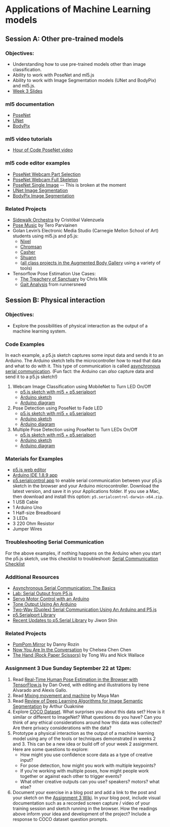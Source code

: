 # Applications of Machine Learning models

## Session A: Other pre-trained models

### Objectives:
* Understanding how to use pre-trained models other than image classification.
* Ability to work with PoseNet and ml5.js
* Ability to work with  Image Segmentation models (UNet and BodyPix) and ml5.js.
* [Week 3 Slides](https://docs.google.com/presentation/d/1NAIpbSrlXf4dK1ABQa2Mazzqfk-ECc2EK4-UIon9ZZw/edit?usp=sharing)

### ml5 documentation
* [PoseNet](https://ml5js.org/reference/api-PoseNet/)
* [UNet](https://ml5js.org/reference/api-UNET/)
* [BodyPix](https://ml5js.org/reference/api-BodyPix/)

### ml5 video tutorials
* [Hour of Code PoseNet video](https://youtu.be/EA3-k9mnLHs)

### ml5 code editor examples
* [PoseNet Webcam Part Selection](https://editor.p5js.org/ml5/sketches/I-alLCVhX3S)
* [PoseNet Webcam Full Skeleton](https://editor.p5js.org/ml5/sketches/5FZeotHo76R)
* [PoseNet Single Image](https://editor.p5js.org/ml5/sketches/MmUoz2_thEa) -- This is broken at the moment
* [UNet Image Segmentation](https://editor.p5js.org/ima_ml/sketches/ii30sqpgL)
* [BodyPix Image Segmentation](https://editor.p5js.org/ima_ml/sketches/-R3ybO0uz)


### Related Projects
* [Sidewalk Orchestra](https://twitter.com/c_valenzuelab/status/979131716907536384) by Cristóbal Valenzuela
* [Pose Music](https://codepen.io/teropa/full/QxLrMp/) by Tero Parviainen
* Golan Levin’s Electronic Media Studio (Carnegie Mellon School of Art) students using ml5.js and p5.js:
    * [Nixel](http://cmuems.com/2018/60212f/nixel/10/12/nixel-body/)
    * [Chromsan](http://cmuems.com/2018/60212f/chromsan/10/12/chromsan-body/)
    * [Casher](http://cmuems.com/2018/60212f/casher/10/12/casher-body/)
    * [Shuann](http://cmuems.com/2018/60212f/shuann/10/12/shuann-body/)
    * ([all class projects in the Augmented Body Gallery](http://cmuems.com/2018/60212f/deliverables/5-due-10-12/augmented-body-gallery/) using a variety of tools)
* Tensorflow Pose Estimation Use Cases:
    * [The Treachery of Sanctuary](https://www.youtube.com/watch?v=I5__9hq-yas&feature=youtu.be) by Chris Milk
    * [Gait Analysis](https://www.runnersneed.com/expert-advice/gear-guides/gait-analysis.html) from runnersneed

## Session B: Physical interaction

### Objectives:
* Explore the possibilities of physical interaction as the output of a machine learning system.

### Code Examples
In each example, a p5.js sketch captures some input data and sends it to an Arduino. The Arduino sketch tells the microcontroller how to read that data and what to do with it. This type of communication is called [asynchronous serial communication](https://itp.nyu.edu/physcomp/lessons/serial-communication/serial-communication-the-basics/). (Fun fact: the Arduino can *also* capture data and send it to a p5.js sketch!)

1. Webcam Image Classification using MobileNet to Turn LED On/Off
    * [p5.js sketch with ml5 + p5.serialport](https://editor.p5js.org/ima_ml/sketches/QyfDUvIK2)
    * [Arduino sketch](examples/Example1_MobileNet_LED_On_Off.ino)
    * [Arduino diagram](images/Examples1_2_arduinoDiagram.png)
2. Pose Detection using PoseNet to Fade LED
    * [p5.js sketch with ml5 + p5.serialport](https://editor.p5js.org/ima_ml/sketches/WAJHThO1G)
    * [Arduino sketch](examples/Example2_PoseNet_Fade_LED.ino)
    * [Arduino diagram](images/Examples1_2_arduinoDiagram.png)
3. Multiple Pose Detection using PoseNet to Turn LEDs On/Off
    * [p5.js sketch with ml5 + p5.serialport](https://editor.p5js.org/ima_ml/sketches/wcvphkn3R)
    * [Arduino sketch](examples/Example3_PoseNet_Multiple.ino)
    * [Arduino diagram](images/Example3_arduinoDiagram.png)

### Materials for Examples
* [p5.js web editor](https://editor.p5js.org)
* [Arduino IDE 1.8.9 app](https://www.arduino.cc/en/main/software)
* [p5.serialcontrol app](https://github.com/p5-serial/p5.serialcontrol/releases/tag/0.1.1) to enable serial communication between your p5.js sketch in the browser and your Arduino microcontroller. Download the latest version, and save it in your Applications folder. If you use a Mac, then download and install this option: `p5.serialcontrol-darwin-x64.zip`.
* 1 USB Cable
* 1 Arduino Uno
* 1 Half-size Breadboard
* 3 LEDs
* 3 220 Ohm Resistor
* Jumper Wires

### Troubleshooting Serial Communication
For the above examples, if nothing happens on the Arduino when you start the p5.js sketch, use this checklist to troubleshoot: [Serial Communication Checklist](serial_checklist.md)

### Additional Resources
* [Asynchronous Serial Communication: The Basics](https://itp.nyu.edu/physcomp/lessons/serial-communication/serial-communication-the-basics/)
* [Lab: Serial Output from P5.js](https://itp.nyu.edu/physcomp/labs/labs-serial-communication/lab-serial-output-from-p5-js/)
* [Servo Motor Control with an Arduino](https://itp.nyu.edu/physcomp/labs/labs-arduino-digital-and-analog/servo-motor-control-with-an-arduino/)
* [Tone Output Using An Arduino](https://itp.nyu.edu/physcomp/labs/labs-arduino-digital-and-analog/tone-output-using-an-arduino/)
* [Two-Way (Duplex) Serial Communication Using An Arduino and P5.js](https://itp.nyu.edu/physcomp/labs/labs-serial-communication/two-way-duplex-serial-communication-using-p5js/)
* [p5.Serialport Library](https://github.com/p5-serial/p5.serialport)
* [Recent Updates to p5.Serial Library](https://medium.com/processing-foundation/updating-and-improving-p5-serial-9e38f70946ba) by Jiwon Shin


### Related Projects
* [PomPom Mirror](https://vimeo.com/128375543) by Danny Rozin
* [Now You Are In the Conversation](https://chelseachenchen.com/portfolio/now-you-are-in-the-conversation/) by Chelsea Chen Chen
* [The Hand (Rock Paper Scissors)](https://tongwumedia.com/blog/the-hand) by Tong Wu and Nick Wallace


### Assignment 3 Due Sunday September 22 at 12pm:
1. Read [Real-Time Human Pose Estimation in the Browser with TensorFlow.js](https://medium.com/tensorflow/real-time-human-pose-estimation-in-the-browser-with-tensorflow-js-7dd0bc881cd5) by Dan Oved, with editing and illustrations by Irene Alvarado and Alexis Gallo.
2. Read [Mixing movement and machine](https://medium.com/artists-and-machine-intelligence/mixing-movement-and-machine-848095ea5596) by Maya Man
4. Read [Review of Deep Learning Algorithms for Image Semantic Segmentation](https://medium.com/@arthur_ouaknine/review-of-deep-learning-algorithms-for-image-semantic-segmentation-509a600f7b57) by Arthur Ouaknine
3. Explore [COCO Dataset](http://cocodataset.org/#explore). What surprises you about this data set? How is it similar or different to ImageNet? What questions do you have? Can you think of any ethical considerations around how this data was collected? Are there privacy considerations with the data?
4. Prototype a physical interaction as the output of a machine learning model using any of the tools or techniques demonstrated in weeks 2 and 3. This can be a new idea or build off of your week 2 assignment. Here are some questions to explore:
    * How might you use confidence score data as a type of creative input?
    * For pose detection, how might you work with multiple keypoints?
    * If you're working with multiple poses, how might people work together or against each other to trigger events?
    * What other creative outputs can you use? speakers? motors? what else?
5. Document your exercise in a blog post and add a link to the post and your sketch on the [Assignment 3 Wiki](https://github.com/ml5js/Intro-ML-Arts-IMA/wiki/Assignment-3). In your blog post, include visual documentation such as a recorded screen capture / video of your training session and sketch running in the browser. How the readings above inform your idea and development of the project? Include a response to COCO dataset question prompts.
